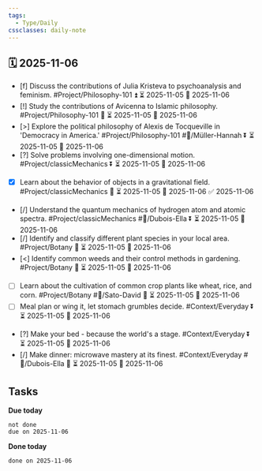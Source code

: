 ```yaml
---
tags:
  - Type/Daily
cssclasses: daily-note
---
```


## 🗓️ 2025-11-06

- [f] Discuss the contributions of Julia Kristeva to psychoanalysis and feminism. #Project/Philosophy-101 ⏫ ⏳ 2025-11-05 📅 2025-11-06
- [!] Study the contributions of Avicenna to Islamic philosophy. #Project/Philosophy-101 🔼 ⏳ 2025-11-05 📅 2025-11-06
- [>] Explore the political philosophy of Alexis de Tocqueville in 'Democracy in America.' #Project/Philosophy-101 #👤/Müller-Hannah ⏬ ⏳ 2025-11-05 📅 2025-11-06
- [?] Solve problems involving one-dimensional motion. #Project/classicMechanics ⏬ ⏳ 2025-11-05 📅 2025-11-06
- [x] Learn about the behavior of objects in a gravitational field. #Project/classicMechanics 🔼 ⏳ 2025-11-05 📅 2025-11-06 ✅ 2025-11-06
- [/] Understand the quantum mechanics of hydrogen atom and atomic spectra. #Project/classicMechanics #👤/Dubois-Ella ⏬ ⏳ 2025-11-05 📅 2025-11-06
- [/] Identify and classify different plant species in your local area. #Project/Botany 🔺 ⏳ 2025-11-05 📅 2025-11-06
- [<] Identify common weeds and their control methods in gardening. #Project/Botany 🔺 ⏳ 2025-11-05 📅 2025-11-06
- [ ] Learn about the cultivation of common crop plants like wheat, rice, and corn. #Project/Botany #👤/Sato-David 🔺 ⏳ 2025-11-05 📅 2025-11-06
- [ ] Meal plan or wing it, let stomach grumbles decide. #Context/Everyday ⏬ ⏳ 2025-11-05 📅 2025-11-06
- [?] Make your bed - because the world's a stage. #Context/Everyday ⏬ ⏳ 2025-11-05 📅 2025-11-06
- [/] Make dinner: microwave mastery at its finest. #Context/Everyday #👤/Dubois-Ella 🔽 ⏳ 2025-11-05 📅 2025-11-06

## Tasks

**Due today**

```tasks
not done
due on 2025-11-06
```

**Done today**

```tasks
done on 2025-11-06
```
            